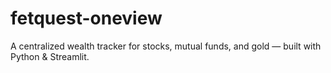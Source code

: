 # fetquest-oneview
A centralized wealth tracker for stocks, mutual funds, and gold — built with Python &amp; Streamlit.
